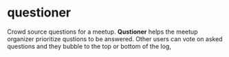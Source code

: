 # questioner

Crowd source questions for a meetup. **Qustioner** helps the meetup organizer prioritize qustions to be answered. Other users can vote on asked questions and they bubble to the top or bottom of the log,